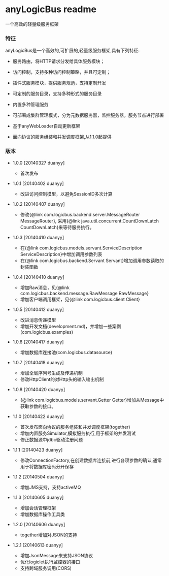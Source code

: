 anyLogicBus readme
==================

一个高效的轻量级服务框架

### 特征
anyLogicBus是一个高效的,可扩展的,轻量级服务框架,具有下列特征:
 
 - 服务路由，将HTTP请求分发给具体服务模块；
 
 - 访问控制，支持多种访问控制策略，并且可定制；
 
 - 插件式服务模块，提供服务规范，支持定制开发
 
 - 可定制的服务目录，支持多种形式的服务目录
 
 - 内置多种管理服务
 
 - 可部署成集群管理模式，分为元数据服务器，监控服务器，服务节点进行部署
 
 - 基于anyWebLoader自动更新框架
 
 - 面向协议的服务组装和并发调度框架,从1.1.0起提供
 
### 版本
 
 - 1.0.0 [20140327 duanyy]
     + 首次发布
     
 - 1.0.1 [20140402 duanyy]
     + 改进访问控制模型，以避免SessionID多次计算
     
 - 1.0.2 [20140407 duanyy]
     + 修改{@link com.logicbus.backend.server.MessageRouter MessageRouter},
     采用{@link java.util.concurrent.CountDownLatch CountDownLatch}来等待服务执行。
     
 - 1.0.3 [20140410 duanyy]
     + 在{@link com.logicbus.models.servant.ServiceDescription ServiceDescription}中增加调用参数列表
     + 在{@link com.logicbus.backend.Servant Servant}增加调用参数读取的封装函数 
 
 - 1.0.4 [20140410 duanyy]
     + 增加Raw消息，见{@link com.logicbus.backend.message.RawMessage RawMessage}
     + 增加客户端调用框架，见{@link com.logicbus.client Client}
     
 - 1.0.5 [20140412 duanyy]
     + 改进消息传递模型
     + 增加开发文档(development.md)，并增加一些案例(com.logicbus.examples)
     
 - 1.0.6 [20140417 duanyy]
     + 增加数据库连接池(com.logicbus.datasource)
     
 - 1.0.7 [20140418 duanyy]
     + 增加全局序列号生成及传递机制
     + 修改HttpClient的对Http头的输入输出机制
 
 - 1.0.8 [20140420 duanyy]
     + {@link com.logicbus.models.servant.Getter Getter}增加从Message中获取参数的接口。
     
 - 1.1.0 [20140422 duanyy]
     + 首次发布面向协议的服务组装和并发调度框架(together)
     + 增加内置服务Simulator,模拟服务执行,用于框架的并发测试
     + 修正数据源中jdbc驱动注册问题
     
 - 1.1.1 [20140423 duanyy]
 	 + 修改ConnectionFactory,在创建数据库连接前,进行各项参数的确认,通常用于将数据库密码分开保存

 - 1.1.2 [20140504 duanyy]
 	 + 增加JMS支持，支持activeMQ
 
 - 1.1.3 [20140605 duanyy]
 	 + 增加会话管理框架
 	 + 增加数据库操作工具类
 	 
 - 1.2.0 [20140606 duanyy]
 	 + together增加对JSON的支持
 	 
 - 1.2.1 [20140613 duanyy]
 	 + 增加JsonMessage来支持JSON协议
 	 + 优化logiclet执行监控器的接口
 	 + 支持跨域服务调用(CORS)